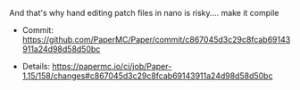 And that's why hand editing patch files in nano is risky.... make it compile

* Commit: https://github.com/PaperMC/Paper/commit/c867045d3c29c8fcab69143911a24d98d58d50bc

* Details: https://papermc.io/ci/job/Paper-1.15/158/changes#c867045d3c29c8fcab69143911a24d98d58d50bc